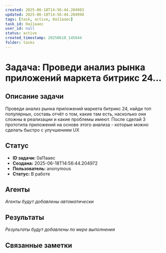 ```yaml
---
created: 2025-06-18T14:56:44.204983
updated: 2025-06-18T14:56:44.204998
tags: [task, active, 0a11aaec]
task_id: 0a11aaec
user_id: null
status: active
created_timestamp: 20250618_145644
folder: tasks
---
```


# Задача: Проведи анализ рынка приложений маркета битрикс 24...

## Описание задачи

Проведи анализ рынка приложений маркета битрикс 24, найди топ популярных, составь отчёт о том, какие там есть, насколько они сложны в реализации и какие проблемы имеют. После сделай 3 прототипа приложений на основе этого анализа - которые можно сделать быстро с улучшением UX

## Статус
- **ID задачи:** 0a11aaec
- **Создана:** 2025-06-18T14:56:44.204972
- **Пользователь:** anonymous
- **Статус:** В работе

## Агенты
*Агенты будут добавлены автоматически*

## Результаты
*Результаты будут добавлены по мере выполнения*

## Связанные заметки
